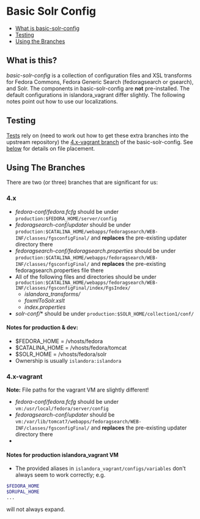 # Basic Solr Config #

* [What is basic-solr-config](#what-is-this)
* [Testing](#testing)
* [Using the Branches](#using-the-branches)

<a id="what-is-this"></a>
## What is this? ##

*basic-solr-config* is a collection of configuration files and XSL transforms for Fedora Commons, Fedora Generic Search (fedoragsearch or gsearch), and Solr.
The components in basic-solr-config are **not** pre-installed. The default configurations in islandora_vagrant differ slightly. The following notes point out how to use our localizations. 

<a id="testing"></a>
## Testing ##

[Tests](modules/tests/...) rely on (need to work out how to get these extra branches into the upstream repository) the [4.x-vagrant branch](...) of the basic-solr-config. See [below](#using-the-branches) for details on file placement.


<a id="using-the-branches"></a>
## Using The Branches ##

There are two (or three) branches that are significant for us:

### 4.x ### 

* *fedora-conf/fedora.fcfg* should be under `production:$FEDORA_HOME/server/config`
* *fedoragsearch-conf/updater* should be under `production:$CATALINA_HOME/webapps/fedoragsearch/WEB-INF/classes/fgsconfigFinal/` and **replaces** the pre-existing updater directory there
* *fedoragsearch-conf/fedoragsearch.properties* should be under `production:$CATALINA_HOME/webapps/fedoragsearch/WEB-INF/classes/fgsconfigFinal/` and **replaces** the pre-existing fedoragsearch.properties file there
* All of the following files and directories should be under `production:$CATALINA_HOME/webapps/fedoragsearch/WEB-INF/classes/fgsconfigFinal/index/FgsIndex/`
    * *islandora_transforms/* 
    * *foxmlToSolr.xslt* 
    * *index.properties*
* *solr-conf/** should be under `production:$SOLR_HOME/collection1/conf/`

####  Notes for production & dev: ####
* $FEDORA_HOME = /vhosts/fedora
* $CATALINA_HOME = /vhosts/fedora/tomcat
* $SOLR_HOME = /vhosts/fedora/solr
* Ownership is usually `islandora:islandora`

### 4.x-vagrant ###

**Note:** File paths for the vagrant VM are slightly different!

* *fedora-conf/fedora.fcfg* should be under `vm:/usr/local/fedora/server/config`
* *fedoragsearch-conf/updater* should be `vm:/var/lib/tomcat7/webapps/fedoragsearch/WEB-INF/classes/fgsconfigFinal/` and **replaces** the pre-existing updater directory there
* 

#### Notes for production islandora_vagrant VM ####
* The provided aliases in `islandora_vagrant/configs/variables` don't always seem to work correctly; e.g.
```sh
$FEDORA_HOME
$DRUPAL_HOME
...
```
will not always expand.

